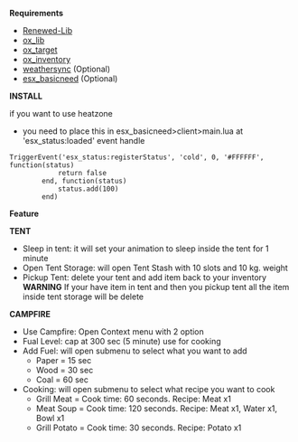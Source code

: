 **Requirements**
* [Renewed-Lib](https://github.com/Renewed-Scripts/Renewed-Lib)
* [ox_lib](https://github.com/overextended/ox_lib)
* [ox_target](https://github.com/overextended/ox_target)
* [ox_inventory](https://github.com/overextended/ox_inventory)
* [weathersync](https://github.com/kibook/weathersync) (Optional)
* [esx_basicneed](https://github.com/esx-framework/esx_basicneeds) (Optional)

**INSTALL**

if you want to use heatzone
- you need to place this in esx_basicneed>client>main.lua at 'esx_status:loaded' event handle
```
TriggerEvent('esx_status:registerStatus', 'cold', 0, '#FFFFFF', function(status)
            return false
        end, function(status)
            status.add(100)
        end)
```

**Feature**

**TENT**
- Sleep in tent: it will set your animation to sleep inside the tent for 1 minute
- Open Tent Storage: will open Tent Stash with 10 slots and 10 kg. weight
- Pickup Tent: delete your tent and add item back to your inventory
**WARNING**
If your have item in tent and then you pickup tent all the item inside tent storage will be delete


**CAMPFIRE**

- Use Campfire: Open Context menu with 2 option
- Fual Level: cap at 300 sec (5 minute) use for cooking
- Add Fuel: will open submenu to select what you want to add
  - Paper = 15 sec
  - Wood = 30 sec
  - Coal = 60 sec
- Cooking: will open submenu to select what recipe you want to cook
  - Grill Meat = Cook time: 60 seconds. Recipe: Meat x1
  - Meat Soup = Cook time: 120 seconds. Recipe: Meat x1, Water x1, Bowl x1
  - Grill Potato = Cook time: 30 seconds. Recipe: Potato x1
